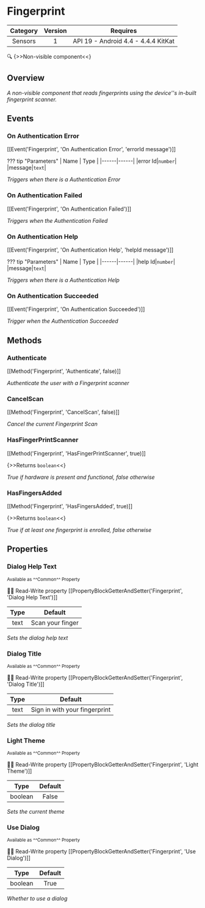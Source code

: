 # Fingerprint

| Category | Version | Requires |
|:--------:|:-------:|:--------:|
|Sensors|1|API 19 - Android 4.4 - 4.4.4 KitKat|

:mag: {>>Non-visible component<<}

## Overview

_A non-visible component that reads fingerprints using the device''s in-built fingerprint scanner._

## Events

### On Authentication Error

[[Event('Fingerprint', 'On Authentication Error', 'errorId message')]]

??? tip "Parameters"
    | Name | Type |
    |------|------|
    |error Id|`number`|
    |message|`text`|


_Triggers when there is a Authentication Error_

### On Authentication Failed

[[Event('Fingerprint', 'On Authentication Failed')]]

_Triggers when the Authentication Failed_

### On Authentication Help

[[Event('Fingerprint', 'On Authentication Help', 'helpId message')]]

??? tip "Parameters"
    | Name | Type |
    |------|------|
    |help Id|`number`|
    |message|`text`|


_Triggers when there is a Authentication Help_

### On Authentication Succeeded

[[Event('Fingerprint', 'On Authentication Succeeded')]]

_Trigger when the Authentication Succeeded_

## Methods

### Authenticate

[[Method('Fingerprint', 'Authenticate', false)]]

_Authenticate the user with a Fingerprint scanner_

### CancelScan

[[Method('Fingerprint', 'CancelScan', false)]]

_Cancel the current Fingerprint Scan_

### HasFingerPrintScanner

[[Method('Fingerprint', 'HasFingerPrintScanner', true)]]

{>>Returns `boolean`<<}

_True if hardware is present and functional, false otherwise_

### HasFingersAdded

[[Method('Fingerprint', 'HasFingersAdded', true)]]

{>>Returns `boolean`<<}

_True if at least one fingerprint is enrolled, false otherwise_

## Properties

### Dialog Help Text

<small>Available as ^^Common^^ Property</small>

:eyes::pencil: Read-Write property
[[PropertyBlockGetterAndSetter('Fingerprint', 'Dialog Help Text')]]

| Type | Default |
|:----:|:-------:|
|text|Scan your finger|

_Sets the dialog help text_

### Dialog Title

<small>Available as ^^Common^^ Property</small>

:eyes::pencil: Read-Write property
[[PropertyBlockGetterAndSetter('Fingerprint', 'Dialog Title')]]

| Type | Default |
|:----:|:-------:|
|text|Sign in with your fingerprint|

_Sets the dialog title_

### Light Theme

<small>Available as ^^Common^^ Property</small>

:eyes::pencil: Read-Write property
[[PropertyBlockGetterAndSetter('Fingerprint', 'Light Theme')]]

| Type | Default |
|:----:|:-------:|
|boolean|False|

_Sets the current theme_

### Use Dialog

<small>Available as ^^Common^^ Property</small>

:eyes::pencil: Read-Write property
[[PropertyBlockGetterAndSetter('Fingerprint', 'Use Dialog')]]

| Type | Default |
|:----:|:-------:|
|boolean|True|

_Whether to use a dialog_